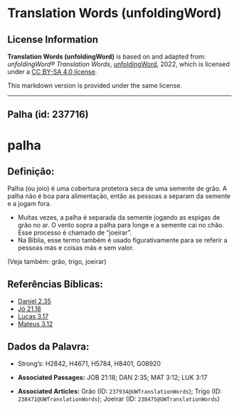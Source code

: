 # Translation Words (unfoldingWord)

## License Information

**Translation Words (unfoldingWord)** is based on and adapted from: _unfoldingWord® Translation Words_, [unfoldingWord](https://unfoldingword.org/utw), 2022, which is licensed under a [CC BY-SA 4.0 license](https://creativecommons.org/licenses/by-sa/4.0/legalcode.en).

This markdown version is provided under the same license.



--------------------------------

## Palha (id: 237716)

palha
=====

Definição:
----------

Palha (ou joio) é uma cobertura protetora seca de uma semente de grão. A palha não é boa para alimentação, então as pessoas a separam da semente e a jogam fora.

* Muitas vezes, a palha é separada da semente jogando as espigas de grão no ar. O vento sopra a palha para longe e a semente cai no chão. Esse processo é chamado de “joeirar”.
* Na Bíblia, esse termo também é usado figurativamente para se referir a pessoas más e coisas más e sem valor.

(Veja também: grão, trigo, joeirar)

Referências Bíblicas:
---------------------

* [Daniel 2\.35](https://ref.ly/Dan2:35)
* [Jó 21\.18](https://ref.ly/Job21:18)
* [Lucas 3\.17](https://ref.ly/Luke3:17)
* [Mateus 3\.12](https://ref.ly/Matt3:12)

Dados da Palavra:
-----------------

* Strong’s: H2842, H4671, H5784, H8401, G08920

* **Associated Passages:** JOB 21:18; DAN 2:35; MAT 3:12; LUK 3:17
* **Associated Articles:** Grão (ID: `237934@UWTranslationWords`); Trigo (ID: `238471@UWTranslationWords`); Joeirar (ID: `238475@UWTranslationWords`)

